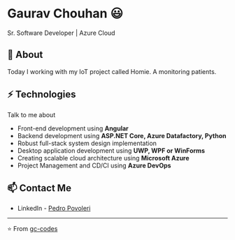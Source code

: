 # Gaurav Chouhan 😃
Sr. Software Developer | Azure Cloud 

## 🧐 About
Today I working with my IoT project called Homie. A monitoring patients.

## ⚡ Technologies
Talk to me about
- Front-end development using **Angular**
- Backend development using **ASP.NET Core, Azure Datafactory, Python**
- Robust full-stack system design implementation
- Desktop application development using **UWP, WPF or WinForms**
- Creating scalable cloud architecture using **Microsoft Azure**
- Project Management and CD/CI using **Azure DevOps**

## 📫 Contact Me
- LinkedIn - [Pedro Povoleri](https://in.linkedin.com/in/pedropovoleri)

---
⭐️ From [gc-codes](https://github.com/gc-codes)
